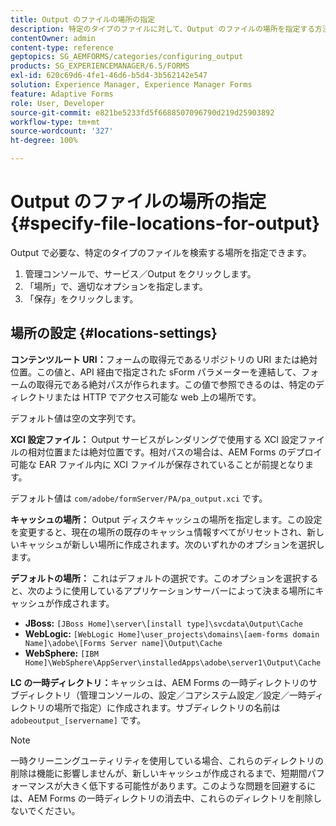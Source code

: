 ```yaml
---
title: Output のファイルの場所の指定
description: 特定のタイプのファイルに対して、Output のファイルの場所を指定する方法について説明します。例えば、コンテンツルート URI、XCI 設定ファイル、キャッシュ、デフォルトなどです。
contentOwner: admin
content-type: reference
geptopics: SG_AEMFORMS/categories/configuring_output
products: SG_EXPERIENCEMANAGER/6.5/FORMS
exl-id: 620c69d6-4fe1-46d6-b5d4-3b562142e547
solution: Experience Manager, Experience Manager Forms
feature: Adaptive Forms
role: User, Developer
source-git-commit: e821be5233fd5f6688507096790d219d25903892
workflow-type: tm+mt
source-wordcount: '327'
ht-degree: 100%

---
```


# Output のファイルの場所の指定 {#specify-file-locations-for-output}

Output で必要な、特定のタイプのファイルを検索する場所を指定できます。

1. 管理コンソールで、サービス／Output をクリックします。
1. 「場所」で、適切なオプションを指定します。
1. 「保存」をクリックします。

## 場所の設定 {#locations-settings}

**コンテンツルート URI：**&#x200B;フォームの取得元であるリポジトリの URI または絶対位置。この値と、API 経由で指定された sForm パラメーターを連結して、フォームの取得元である絶対パスが作られます。この値で参照できるのは、特定のディレクトリまたは HTTP でアクセス可能な web 上の場所です。

デフォルト値は空の文字列です。

**XCI 設定ファイル：** Output サービスがレンダリングで使用する XCI 設定ファイルの相対位置または絶対位置です。相対パスの場合は、AEM Forms のデプロイ可能な EAR ファイル内に XCI ファイルが保存されていることが前提となります。

デフォルト値は `com/adobe/formServer/PA/pa_output.xci` です。

**キャッシュの場所：** Output ディスクキャッシュの場所を指定します。この設定を変更すると、現在の場所の既存のキャッシュ情報すべてがリセットされ、新しいキャッシュが新しい場所に作成されます。次のいずれかのオプションを選択します。

**デフォルトの場所：** これはデフォルトの選択です。このオプションを選択すると、次のように使用しているアプリケーションサーバーによって決まる場所にキャッシュが作成されます。

* **JBoss:** `[JBoss Home]\server\[install type]\svcdata\Output\Cache`
* **WebLogic:** `[WebLogic Home]\user_projects\domains\[aem-forms domain Name]\adobe\[Forms Server name]\Output\Cache`
* **WebSphere:** `[IBM Home]\WebSphere\AppServer\installedApps\adobe\server1\Output\Cache`

**LC の一時ディレクトリ：**&#x200B;キャッシュは、AEM Forms の一時ディレクトリのサブディレクトリ（管理コンソールの、設定／コアシステム設定／設定／一時ディレクトリの場所で指定）に作成されます。サブディレクトリの名前は `adobeoutput_[servername]` です。

>[!NOTE]
>
>一時クリーニングユーティリティを使用している場合、これらのディレクトリの削除は機能に影響しませんが、新しいキャッシュが作成されるまで、短期間パフォーマンスが大きく低下する可能性があります。このような問題を回避するには、AEM Forms の一時ディレクトリの消去中、これらのディレクトリを削除しないでください。
